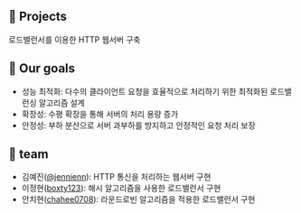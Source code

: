 ## 🚀 Projects

로드밸런서를 이용한 HTTP 웹서버 구축

## 🎯 Our goals

- 성능 최적화: 다수의 클라이언트 요청을 효율적으로 처리하기 위한 최적화된 로드밸런싱 알고리즘 설계
- 확장성: 수평 확장을 통해 서버의 처리 용량 증가
- 안정성: 부하 분산으로 서버 과부하를 방지하고 안정적인 요청 처리 보장

## 👥 team
- 김예진([@jennienn](https://github.com/jennienn)): HTTP 통신을 처리하는 웹서버 구현
- 이정현([boxty123](https://github.com/boxty123)): 해시 알고리즘을 사용한 로드밸런서 구현
- 안치현([chahee0708](https://github.com/chahee0708)): 라운드로빈 알고리즘을 적용한 로드밸런서 구현




